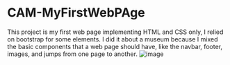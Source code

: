 # CAM-MyFirstWebPAge
This project is my first web page implementing HTML and CSS only, I relied on bootstrap for some elements. I did it about a museum because I mixed the basic components that a web page should have, like the navbar, footer, images, and jumps from one page to another.
![image](https://user-images.githubusercontent.com/64048657/135693467-986280bf-cf05-4bfe-8899-6b6578df4ed4.png)
 
 

 
 
   
